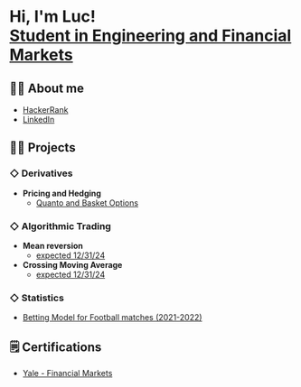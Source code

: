 <h1>Hi, I'm Luc! <br/><a href="https://www.linkedin.com/in/luc-ledoux/">Student in Engineering and Financial Markets</a>
</h1>

<h2>🙋‍♂️ About me</h2>

- [HackerRank](https://www.hackerrank.com/profile/luc_ledoux1)
- [LinkedIn](https://www.linkedin.com/in/luc-ledoux/)


<h2>👨‍💻 Projects</h2>

<h3>◇ Derivatives</h3>

- <b>Pricing and Hedging</b>
  - [Quanto and Basket Options](https://github.com/lucledoux/MultiCurrencyOptionPricer)

<h3>◇ Algorithmic Trading</h3>

- <b>Mean reversion</b>
  - [expected 12/31/24]()
- <b>Crossing Moving Average</b>
  - [expected 12/31/24]()

<h3>◇ Statistics</h3>

- [Betting Model for Football matches (2021-2022)](https://github.com/lucledoux/statistics)


<h2>🗒️ Certifications</h2>

- [Yale - Financial Markets](https://lucledoux.github.io/pdf_files/Certification-Financial%20Markets-Yale.pdf)
  
